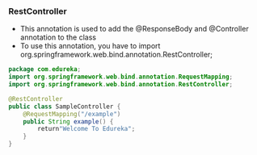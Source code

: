 ### RestController

- This annotation is used to add the @ResponseBody and @Controller annotation to the class
- To use this annotation, you have to import org.springframework.web.bind.annotation.RestController;


```java
package com.edureka; 
import org.springframework.web.bind.annotation.RequestMapping; 
import org.springframework.web.bind.annotation.RestController; 

@RestController 
public class SampleController { 
    @RequestMapping("/example") 
    public String example() { 
        return"Welcome To Edureka"; 
    } 
} 
```